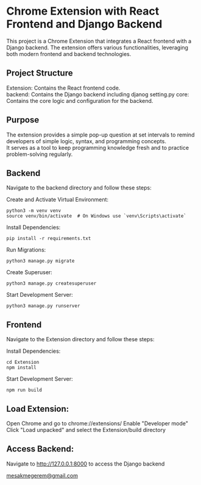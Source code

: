 # Chrome Extension with React Frontend and Django Backend

This project is a Chrome Extension that integrates a React frontend with a Django backend. The extension offers various functionalities, leveraging both modern frontend and backend technologies.

## Project Structure

Extension: Contains the React frontend code.  
backend: Contains the Django backend including djanog setting.py
core: Contains the core logic and configuration for the backend.

## Purpose

The extension provides a simple pop-up question at set intervals to remind developers of simple logic, syntax, and programming concepts.  
It serves as a tool to keep programming knowledge fresh and to practice problem-solving regularly.

## Backend

Navigate to the backend directory and follow these steps:

Create and Activate Virtual Environment:

```
python3 -m venv venv
source venv/bin/activate  # On Windows use `venv\Scripts\activate`
```

Install Dependencies:

```
pip install -r requirements.txt
```

Run Migrations:

```
python3 manage.py migrate
```

Create Superuser:

```
python3 manage.py createsuperuser
```

Start Development Server:

```
python3 manage.py runserver
```

## Frontend

Navigate to the Extension directory and follow these steps:

Install Dependencies:

```
cd Extension
npm install
```

Start Development Server:

```
npm run build
```

## Load Extension:

Open Chrome and go to chrome://extensions/
Enable "Developer mode"
Click "Load unpacked" and select the Extension/build directory

## Access Backend:

Navigate to http://127.0.0.1:8000 to access the Django backend

mesakmegerem@gmail.com
